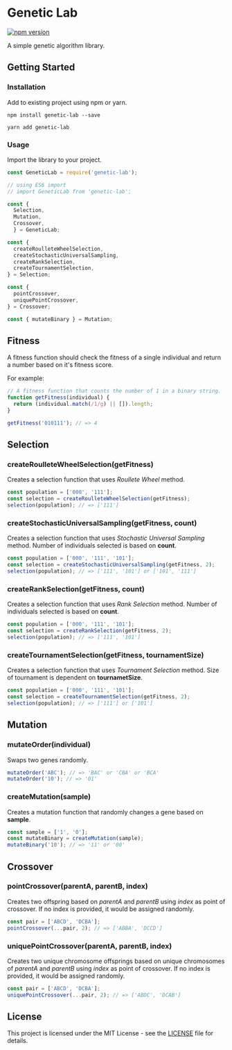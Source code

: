# Genetic Lab

[![npm version](https://badge.fury.io/js/genetic-lab.svg)](https://badge.fury.io/js/genetic-lab)

A simple genetic algorithm library.

## Getting Started

### Installation

Add to existing project using npm or yarn.

```
npm install genetic-lab --save
```

```
yarn add genetic-lab
```

### Usage

Import the library to your project.

```js
const GeneticLab = require('genetic-lab');

// using ES6 import
// import GeneticLab from 'genetic-lab';

const {
  Selection,
  Mutation,
  Crossover,
  } = GeneticLab;

const {
  createRoulleteWheelSelection,
  createStochasticUniversalSampling,
  createRankSelection,
  createTournamentSelection,
} = Selection;

const {
  pointCrossover,
  uniquePointCrossover,
} = Crossover;

const { mutateBinary } = Mutation;
```

## Fitness

A fitness function should check the fitness of a single individual and return a number based on it's fitness score.

For example:

```js
// A fitness function that counts the number of 1 in a binary string.
function getFitness(individual) {
  return (individual.match(/1/g) || []).length;
}

getFitness('010111'); // => 4
```

## Selection

### createRoulleteWheelSelection(getFitness)

Creates a selection function that uses _Roullete Wheel_ method.

```js
const population = ['000', '111'];
const selection = createRoulleteWheelSelection(getFitness);
selection(population); // => ['111']
```

### createStochasticUniversalSampling(getFitness, count)

Creates a selection function that uses _Stochastic Universal Sampling_ method. Number of individuals selected is based on **count**.

```js
const population = ['000', '111', '101'];
const selection = createStochasticUniversalSampling(getFitness, 2);
selection(population); // => ['111', '101'] or ['101', '111']
```

### createRankSelection(getFitness, count)

Creates a selection function that uses _Rank Selection_ method. Number of individuals selected is based on **count**.

```js
const population = ['000', '111', '101'];
const selection = createRankSelection(getFitness, 2);
selection(population); // => ['111', '101']
```

### createTournamentSelection(getFitness, tournamentSize)

Creates a selection function that uses _Tournament Selection_ method. Size of tournament is dependent on **tournametSize**.

```js
const population = ['000', '111', '101'];
const selection = createTournamentSelection(getFitness, 2);
selection(population); // => ['111'] or ['101']
```

## Mutation

### mutateOrder(individual)

Swaps two genes randomly.

```js
mutateOrder('ABC'); // => 'BAC' or 'CBA' or 'BCA'
mutateOrder('10'); // => '01'
```

### createMutation(sample)

Creates a mutation function that randomly changes a gene based on **sample**.

```js
const sample = ['1', '0'];
const mutateBinary = createMutation(sample);
mutateBinary('10'); // => '11' or '00'
```

## Crossover

### pointCrossover(parentA, parentB, index)

Creates two offspring based on *parentA* and *parentB* using *index* as point of crossover. If no index is provided, it would be assigned randomly.

```js
const pair = ['ABCD', 'DCBA'];
pointCrossover(...pair, 2); // => ['ABBA', 'DCCD']
```

### uniquePointCrossover(parentA, parentB, index)

Creates two unique chromosome offsprings based on unique chromosomes of *parentA* and *parentB* using *index* as point of crossover. If no index is provided, it would be assigned randomly.


```js
const pair = ['ABCD', 'DCBA'];
uniquePointCrossover(...pair, 2); // => ['ABDC', 'DCAB']
```

## License

This project is licensed under the MIT License - see the [LICENSE](LICENSE) file for details.
